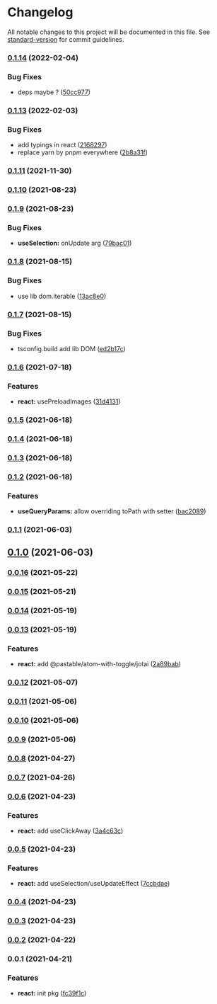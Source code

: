 # Changelog

All notable changes to this project will be documented in this file. See [standard-version](https://github.com/conventional-changelog/standard-version) for commit guidelines.

### [0.1.14](https://github.com/astahmer/pastable/compare/@pastable/react@0.1.13...@pastable/react@0.1.14) (2022-02-04)


### Bug Fixes

* deps maybe ? ([50cc977](https://github.com/astahmer/pastable/commit/50cc977a604270530d0909009d5784c32014b773))

### [0.1.13](https://github.com/astahmer/pastable/compare/@pastable/react@0.1.10...@pastable/react@0.1.13) (2022-02-03)


### Bug Fixes

* add typings in react ([2168297](https://github.com/astahmer/pastable/commit/2168297fd71b18ae02267f81b3da0ee2f72565dd))
* replace yarn by pnpm everywhere ([2b8a31f](https://github.com/astahmer/pastable/commit/2b8a31f2026b36af1eec185f7ca307ef16496eef))

### [0.1.11](https://github.com/astahmer/pastable/compare/@pastable/react@0.1.10...@pastable/react@0.1.11) (2021-11-30)

### [0.1.10](https://github.com/astahmer/pastable/compare/@pastable/react@0.1.9...@pastable/react@0.1.10) (2021-08-23)

### [0.1.9](https://github.com/astahmer/pastable/compare/@pastable/react@0.1.8...@pastable/react@0.1.9) (2021-08-23)


### Bug Fixes

* **useSelection:** onUpdate arg ([79bac01](https://github.com/astahmer/pastable/commit/79bac01cbaaeb86a96ce1c1135aaaedd0ddfb2c8))

### [0.1.8](https://github.com/astahmer/pastable/compare/@pastable/react@0.1.7...@pastable/react@0.1.8) (2021-08-15)


### Bug Fixes

* use lib dom.iterable ([13ac8e0](https://github.com/astahmer/pastable/commit/13ac8e011a1bf997d7fae052c4232a5ffeb5b9ae))

### [0.1.7](https://github.com/astahmer/pastable/compare/@pastable/react@0.1.6...@pastable/react@0.1.7) (2021-08-15)


### Bug Fixes

* tsconfig.build add lib DOM ([ed2b17c](https://github.com/astahmer/pastable/commit/ed2b17cec4123846108ea4c26a2a8b7f4e0f0810))

### [0.1.6](https://github.com/astahmer/pastable/compare/@pastable/react@0.1.5...@pastable/react@0.1.6) (2021-07-18)


### Features

* **react:** usePreloadImages ([31d4131](https://github.com/astahmer/pastable/commit/31d4131e2a0fefe2d2f83c73b383f8d8de17f2ab))

### [0.1.5](https://github.com/astahmer/pastable/compare/@pastable/react@0.1.4...@pastable/react@0.1.5) (2021-06-18)

### [0.1.4](https://github.com/astahmer/pastable/compare/@pastable/react@0.1.3...@pastable/react@0.1.4) (2021-06-18)

### [0.1.3](https://github.com/astahmer/pastable/compare/@pastable/react@0.1.2...@pastable/react@0.1.3) (2021-06-18)

### [0.1.2](https://github.com/astahmer/pastable/compare/@pastable/react@0.1.1...@pastable/react@0.1.2) (2021-06-18)


### Features

* **useQueryParams:** allow overriding toPath with setter ([bac2089](https://github.com/astahmer/pastable/commit/bac20891d1656489ea2c2c6086e7ce589349496d))

### [0.1.1](https://github.com/astahmer/pastable/compare/@pastable/react@0.1.0...@pastable/react@0.1.1) (2021-06-03)

## [0.1.0](https://github.com/astahmer/pastable/compare/@pastable/react@0.0.16...@pastable/react@0.1.0) (2021-06-03)

### [0.0.16](https://github.com/astahmer/pastable/compare/@pastable/react@0.0.15...@pastable/react@0.0.16) (2021-05-22)

### [0.0.15](https://github.com/astahmer/pastable/compare/@pastable/react@0.0.14...@pastable/react@0.0.15) (2021-05-21)

### [0.0.14](https://github.com/astahmer/pastable/compare/@pastable/react@0.0.13...@pastable/react@0.0.14) (2021-05-19)

### [0.0.13](https://github.com/astahmer/pastable/compare/@pastable/react@0.0.12...@pastable/react@0.0.13) (2021-05-19)


### Features

* **react:** add @pastable/atom-with-toggle/jotai ([2a89bab](https://github.com/astahmer/pastable/commit/2a89babfd89bc8fe554e1edb190325fa1cc2edd6))

### [0.0.12](https://github.com/astahmer/pastable/compare/@pastable/react@0.0.11...@pastable/react@0.0.12) (2021-05-07)

### [0.0.11](https://github.com/astahmer/pastable/compare/@pastable/react@0.0.10...@pastable/react@0.0.11) (2021-05-06)

### [0.0.10](https://github.com/astahmer/pastable/compare/@pastable/react@0.0.9...@pastable/react@0.0.10) (2021-05-06)

### [0.0.9](https://github.com/astahmer/pastable/compare/@pastable/react@0.0.8...@pastable/react@0.0.9) (2021-05-06)

### [0.0.8](https://github.com/astahmer/pastable/compare/@pastable/react@0.0.7...@pastable/react@0.0.8) (2021-04-27)

### [0.0.7](https://github.com/astahmer/pastable/compare/@pastable/react@0.0.6...@pastable/react@0.0.7) (2021-04-26)

### [0.0.6](https://github.com/astahmer/pastable/compare/@pastable/react@0.0.5...@pastable/react@0.0.6) (2021-04-23)


### Features

* **react:** add useClickAway ([3a4c63c](https://github.com/astahmer/pastable/commit/3a4c63cb48a0a734f0b0797d02014674e8728eb4))

### [0.0.5](https://github.com/astahmer/pastable/compare/@pastable/react@0.0.4...@pastable/react@0.0.5) (2021-04-23)


### Features

* **react:** add useSelection/useUpdateEffect ([7ccbdae](https://github.com/astahmer/pastable/commit/7ccbdae7f51726a211efc7692a78ffe6d8178721))

### [0.0.4](https://github.com/astahmer/pastable/compare/@pastable/react@0.0.2...@pastable/react@0.0.4) (2021-04-23)

### [0.0.3](https://github.com/astahmer/pastable/compare/@pastable/react@0.0.2...@pastable/react@0.0.3) (2021-04-23)

### [0.0.2](https://github.com/astahmer/pastable/compare/@pastable/react@0.0.1...@pastable/react@0.0.2) (2021-04-22)

### 0.0.1 (2021-04-21)


### Features

* **react:** init pkg ([fc39f1c](https://github.com/astahmer/pastable/commit/fc39f1ca3a57f99bc56490a5a94b4e382b66be3f))
